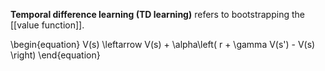 **Temporal difference learning (TD learning)** refers to bootstrapping the [[value function]].

\begin{equation}
V(s) \leftarrow V(s) + \alpha\left( r + \gamma V(s') - V(s) \right)
\end{equation}